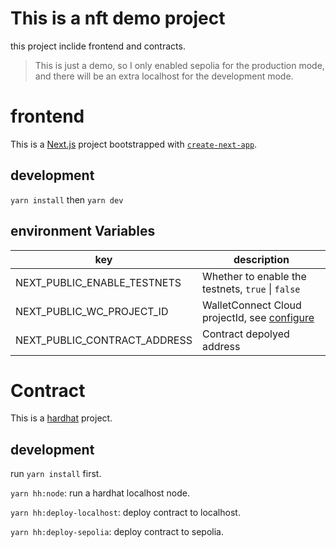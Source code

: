 # This is a nft demo project

this project inclide frontend and contracts.
> This is just a demo, so I only enabled sepolia for the production mode, and there will be an extra localhost for the development mode.

# frontend

This is a [Next.js](https://nextjs.org/) project bootstrapped with [`create-next-app`](https://github.com/vercel/next.js/tree/canary/packages/create-next-app).

## development

`yarn install` then `yarn dev`

## environment Variables

|key|description|
|---|-----------|
|NEXT_PUBLIC_ENABLE_TESTNETS| Whether to enable the testnets, `true` \| `false` |
|NEXT_PUBLIC_WC_PROJECT_ID| WalletConnect Cloud projectId, see [configure](https://www.rainbowkit.com/docs/installation#configure)|
|NEXT_PUBLIC_CONTRACT_ADDRESS| Contract depolyed address |

# Contract

This is a [hardhat](https://hardhat.org/) project.

## development

run `yarn install` first.

`yarn hh:node`: run a hardhat localhost node.

`yarn hh:deploy-localhost`: deploy contract to localhost.

`yarn hh:deploy-sepolia`: deploy contract to sepolia.
